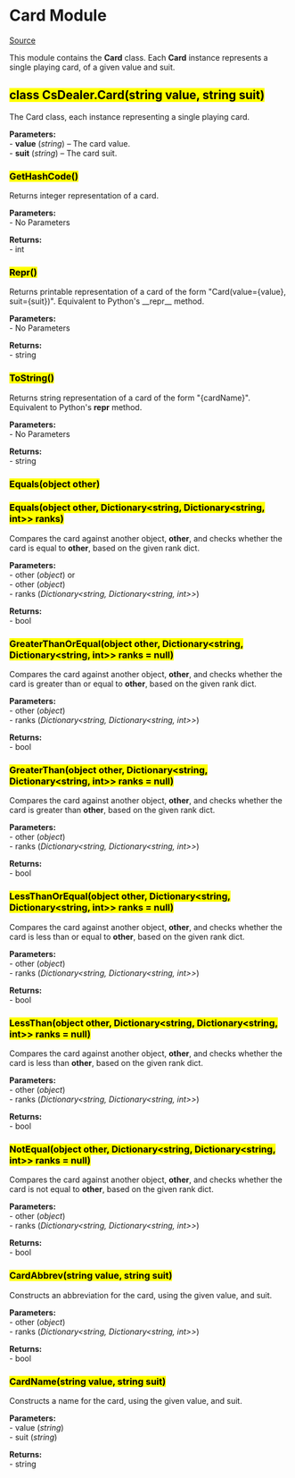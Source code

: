 # Card Module

[Source](https://github.com/AaronL87/CsDealer/blob/master/CsDealer/Card.cs)

This module contains the  **Card**  class. Each  **Card**  instance represents a single playing card, of a given value and suit.

## <mark>class CsDealer.Card(string value, string suit)</mark>

The Card class, each instance representing a single playing card.

**Parameters:**<br>\-   **value**  (_string_) – The card value.<br>\-   **suit**  (_string_) – The card suit.

### <mark>GetHashCode()</mark>

Returns integer representation of a card.

**Parameters:**<br>\-   No Parameters

**Returns:**<br>\-   int

### <mark>Repr()</mark>

Returns printable representation of a card of the form "Card(value={value}, suit={suit})". Equivalent to Python's \_\_repr\_\_ method.

**Parameters:**<br>\-   No Parameters

**Returns:**<br>\-   string

### <mark>ToString()</mark>

Returns string representation of a card of the form "{cardName}". Equivalent to Python's __repr__ method.

**Parameters:**<br>\-   No Parameters

**Returns:**<br>\-   string

### <mark>Equals(object other)</mark>
### <mark>Equals(object other, Dictionary<string, Dictionary<string, int>> ranks)</mark>

Compares the card against another object,  **other**, and checks whether the card is equal to  **other**, based on the given rank dict.

**Parameters:**<br>\-   other (_object_) 
or<br>\-   other (_object_)<br>\-   ranks (_Dictionary<string, Dictionary<string, int>>_)

**Returns:**<br>\-   bool

### <mark>GreaterThanOrEqual(object other, Dictionary<string, Dictionary<string, int>> ranks = null)</mark>

Compares the card against another object,  **other**, and checks whether the card is greater than or equal to  **other**, based on the given rank dict.

**Parameters:**<br>\-   other (_object_)<br>\-   ranks (_Dictionary<string, Dictionary<string, int>>_)

**Returns:**<br>\-   bool

### <mark>GreaterThan(object other, Dictionary<string, Dictionary<string, int>> ranks = null)</mark>

Compares the card against another object,  **other**, and checks whether the card is greater than  **other**, based on the given rank dict.

**Parameters:**<br>\-   other (_object_)<br>\-   ranks (_Dictionary<string, Dictionary<string, int>>_)

**Returns:**<br>\-   bool

### <mark>LessThanOrEqual(object other, Dictionary<string, Dictionary<string, int>> ranks = null)</mark>

Compares the card against another object,  **other**, and checks whether the card is less than or equal to  **other**, based on the given rank dict.

**Parameters:**<br>\-   other (_object_)<br>\-   ranks (_Dictionary<string, Dictionary<string, int>>_)

**Returns:**<br>\-   bool

### <mark>LessThan(object other, Dictionary<string, Dictionary<string, int>> ranks = null)</mark>

Compares the card against another object,  **other**, and checks whether the card is less than  **other**, based on the given rank dict.

**Parameters:**<br>\-   other (_object_)<br>\-   ranks (_Dictionary<string, Dictionary<string, int>>_)

**Returns:**<br>\-   bool

### <mark>NotEqual(object other, Dictionary<string, Dictionary<string, int>> ranks = null)</mark>
Compares the card against another object,  **other**, and checks whether the card is not equal to  **other**, based on the given rank dict.

**Parameters:**<br>\-   other (_object_)<br>\-   ranks (_Dictionary<string, Dictionary<string, int>>_)

**Returns:**<br>\-   bool

### <mark>CardAbbrev(string value, string suit)</mark>
Constructs an abbreviation for the card, using the given value, and suit.

**Parameters:**<br>\-   other (_object_)<br>\-   ranks (_Dictionary<string, Dictionary<string, int>>_)

**Returns:**<br>\-   bool

### <mark>CardName(string value, string suit)</mark>
Constructs a name for the card, using the given value, and suit.

**Parameters:**<br>\-   value (_string_)<br>\-   suit (_string_)

**Returns:**<br>\-   string
